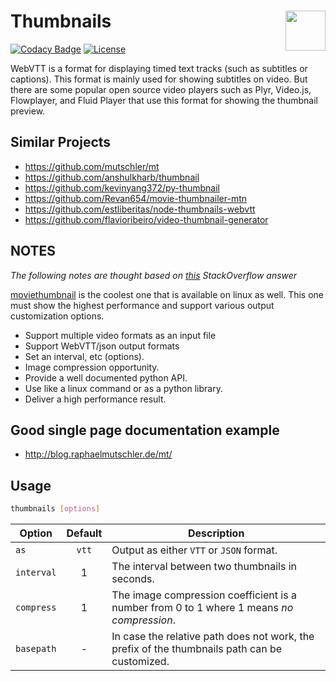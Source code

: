# Thumbnails <img src="https://github.com/pysnippet.png" align="right" height="64" />

[![Codacy Badge](https://app.codacy.com/project/badge/Grade/ab5414af4c9546fe97ad64365e2a66f0)](https://www.codacy.com?utm_source=github.com&amp;utm_medium=referral&amp;utm_content=pysnippet/thumbnails&amp;utm_campaign=Badge_Grade)
[![License](https://img.shields.io/pypi/l/thumbnails.svg)](https://github.com/pysnippet/thumbnails/blob/master/LICENSE)

WebVTT is a format for displaying timed text tracks (such as subtitles or captions). This format is mainly used for
showing subtitles on video. But there are some popular open source video players such as Plyr, Video.js, Flowplayer, and
Fluid Player that use this format for showing the thumbnail preview.

## Similar Projects

- https://github.com/mutschler/mt
- https://github.com/anshulkharb/thumbnail
- https://github.com/kevinyang372/py-thumbnail
- https://github.com/Revan654/movie-thumbnailer-mtn
- https://github.com/estliberitas/node-thumbnails-webvtt
- https://github.com/flavioribeiro/video-thumbnail-generator

## NOTES

_The following notes are thought based
on [this](https://stackoverflow.com/questions/52900022/how-to-generate-video-preview-thumbnails-for-use-in-videojs)
StackOverflow answer_

[moviethumbnail](https://moviethumbnail.sourceforge.net/) is the coolest one that is available on linux as well. This
one must show the highest performance and support various output customization options.

- Support multiple video formats as an input file
- Support WebVTT/json output formats
- Set an interval, etc (options).
- Image compression opportunity.
- Provide a well documented python API.
- Use like a linux command or as a python library.
- Deliver a high performance result.

## Good single page documentation example

- http://blog.raphaelmutschler.de/mt/

## Usage

```bash
thumbnails [options]
```

| Option      | Default | Description                                                                                   |
|-------------|:-------:|-----------------------------------------------------------------------------------------------|
| `as`        |  `vtt`  | Output as either `VTT` or `JSON` format.                                                      |
| `interval`  |    1    | The interval between two thumbnails in seconds.                                               |
| `compress`  |    1    | The image compression coefficient is a number from 0 to 1 where 1 means _no compression_.     |
| `basepath`  |    -    | In case the relative path does not work, the prefix of the thumbnails path can be customized. |
